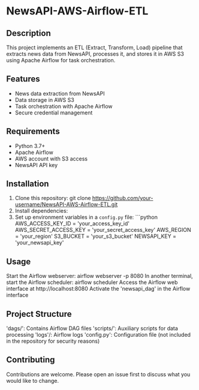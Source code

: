 # NewsAPI-AWS-Airflow-ETL

## Description
This project implements an ETL (Extract, Transform, Load) pipeline that extracts news data from NewsAPI, processes it, and stores it in AWS S3 using Apache Airflow for task orchestration.

## Features
- News data extraction from NewsAPI
- Data storage in AWS S3
- Task orchestration with Apache Airflow
- Secure credential management

## Requirements
- Python 3.7+
- Apache Airflow
- AWS account with S3 access
- NewsAPI API key

## Installation
1. Clone this repository: git clone https://github.com/your-username/NewsAPI-AWS-Airflow-ETL.git
2. Install dependencies:
3. Set up environment variables in a `config.py` file: ```python
    AWS_ACCESS_KEY_ID = 'your_access_key_id'
    AWS_SECRET_ACCESS_KEY = 'your_secret_access_key'
    AWS_REGION = 'your_region'
    S3_BUCKET = 'your_s3_bucket'
    NEWSAPI_KEY = 'your_newsapi_key'

## Usage
Start the Airflow webserver: airflow webserver -p 8080
In another terminal, start the Airflow scheduler: airflow scheduler
Access the Airflow web interface at http://localhost:8080
Activate the 'newsapi_dag' in the Airflow interface

## Project Structure
'dags/': Contains Airflow DAG files
'scripts/': Auxiliary scripts for data processing
'logs'/: Airflow logs
'config.py': Configuration file (not included in the repository for security reasons)

## Contributing
Contributions are welcome. Please open an issue first to discuss what you would like to change.